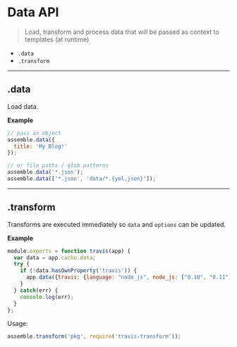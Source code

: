 # Data API

> Load, transform and process data that will be passed as context to templates (at runtime)

- `.data`
- `.transform`



***

## .data

Load data.

**Example**

```js
// pass an object
assemble.data({
  title: 'My Blog!'
});

// or file paths / glob patterns
assemble.data('*.json');
assemble.data(['*.json', 'data/*.{yml,json}']);
```



***


## .transform

Transforms are executed immediately so `data` and `options` can be updated.

**Example**

```js
module.exports = function travis(app) {
  var data = app.cache.data;
  try {
    if (!data.hasOwnProperty('travis')) {
      app.data({travis: {language: "node_js", node_js: ["0.10", "0.11"]}});
    }
  } catch(err) {
    console.log(err);
  }
};
```

Usage:

```js
assemble.transform('pkg', require('travis-transform'));
```
